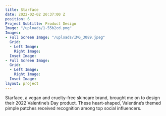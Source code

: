 ```yaml
---
title: Starface
date: 2022-02-02 20:37:00 Z
position: 6
Project Subtitle: Product Design
Image: "/uploads/1-55b2cd.png"
Images:
- Full Screen Image: "/uploads/IMG_3089.jpeg"
  Grid:
  - Left Image: 
    Right Image: 
  Inset Image: 
- Full Screen Image: 
  Grid:
  - Left Image: 
    Right Image: 
  Inset Image: 
layout: project
---
```


Starface, a vegan and cruelty-free skincare brand, brought me on to design their 2022 Valentine’s Day product. These heart-shaped, Valentine’s themed pimple patches received recognition among top social influencers.